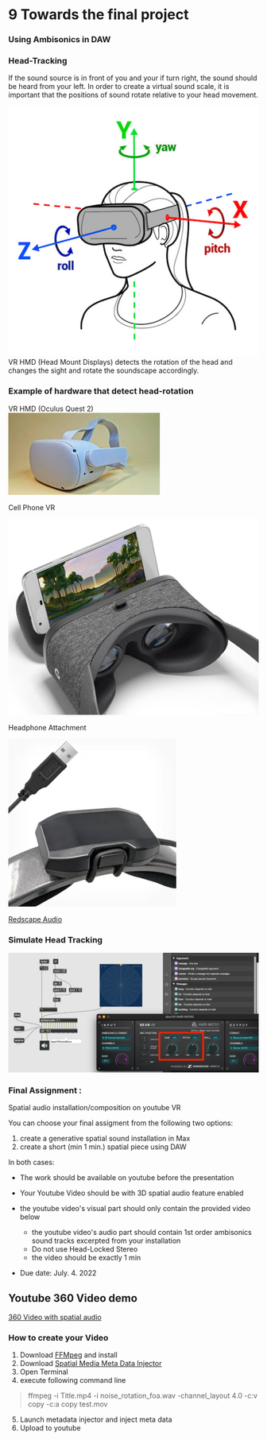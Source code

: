 # 9 Towards the final project

### Using Ambisonics in DAW



### Head-Tracking

If the sound source is in front of you and your if turn right, the sound should be heard from your left. In order to create a virtual sound scale, it is important that the positions of sound rotate relative to your head movement.


![](K9/png/headtracking.jpg)
VR HMD (Head Mount Displays) detects the rotation of the head and changes the sight and rotate the soundscape accordingly.

### Example of hardware that detect head-rotation
VR HMD (Oculus Quest 2)  
![](K9/png/oculas.jpg)

Cell Phone VR

![](K9/png/cellphoneVR.jpeg)

Headphone Attachment

![](K9/png/redscape.png)

[Redscape Audio](https://www.redscapeaudio.com/)

### Simulate Head Tracking

![](K9/png/yaw_pitch.png)




### Final Assignment :
Spatial audio installation/composition on youtube VR

You can choose your final assigment from the following two options:
1. create a generative spatial sound installation in Max
2. create a short (min 1 min.) spatial piece using DAW 

In both cases:
- The work should be available on youtube before the presentation 
- Your Youtube Video should be with 3D spatial audio feature enabled   
- the youtube video's visual part should only contain the provided video below
    - the youtube video's audio part should contain 1st order ambisonics sound tracks excerpted from your installation
    - Do not use Head-Locked Stereo
    - the video should be exactly 1 min

- Due date: July. 4. 2022

## Youtube 360 Video demo

[360 Video with spatial audio](https://www.youtube.com/watch?v=-vEZmHpGD08)


### How to create your Video

1. Download [FFMpeg](https://evermeet.cx/ffmpeg/) and install
2. Download [Spatial Media Meta Data Injector](https://github.com/google/spatial-media/releases)
3. Open Terminal
4. execute following command line
> ffmpeg -i Title.mp4 -i noise_rotation_foa.wav -channel_layout 4.0 -c:v copy -c:a copy test.mov
5. Launch metadata injector and inject meta data
6. Upload to youtube